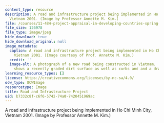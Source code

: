 ```yaml
---
content_type: resource
description: A road and infrastructure project being implemented in Ho Chi Minh City,
  Vietnam 2001. (Image by Professor Annette M. Kim.)
file: /courses/11-484-project-appraisal-in-developing-countries-spring-2005/b7332c8fc6f6574274a07420451969ac_11-484s05.jpg
file_size: 126978
file_type: image/jpeg
hide_download: true
hide_download_original: null
image_metadata:
  caption: A road and infrastructure project being implemented in Ho Chi Minh City,
    Vietnam 2001. (Image courtesy of Prof. Annette M. Kim.)
  credit: ''
  image-alt: A photograph of a new road being constructed in Vietnam.  The photograph
    shows a recently graded dirt surface as well as curbs and and a drainage system.
learning_resource_types: []
license: https://creativecommons.org/licenses/by-nc-sa/4.0/
ocw_type: OCWImage
resourcetype: Image
title: Road and Infrastructure Project
uid: b7332c8f-c6f6-5742-74a0-7420451969ac
---
```

A road and infrastructure project being implemented in Ho Chi Minh City, Vietnam 2001. (Image by Professor Annette M. Kim.)
